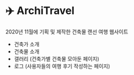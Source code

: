 # :airplane: ArchiTravel
2020년 11월에 기획 및 제작한 건축물 랜선 여행 웹사이트
- 건축가 소개
- 건축물 소개
- 갤러리 (건축가별 건축물 모아둔 페이지)
- 로그 (사용자들의 여행 후기 작성하는 페이지) 
